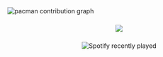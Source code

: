 <picture>
  <source media="(prefers-color-scheme: dark)" srcset="https://raw.githubusercontent.com/Angghel01 /Angghel01 /output/pacman-contribution-graph-dark.svg">
  <source media="(prefers-color-scheme: light)" srcset="https://raw.githubusercontent.com/Angghel01 /Angghel01 /output/pacman-contribution-graph.svg">
  <img alt="pacman contribution graph" src="https://raw.githubusercontent.com/Angghel01 /Angghel01 /output/pacman-contribution-graph.svg">
</picture>

###

<div align="center">
  <img src="https://profile-counter.glitch.me/Angghel01 /count.svg?"  />
</div>

###

<div align="center">
  <img src="https://spotify-recently-played-readme.vercel.app/api?count=5&unique=false" alt="Spotify recently played"  />
</div>

###
